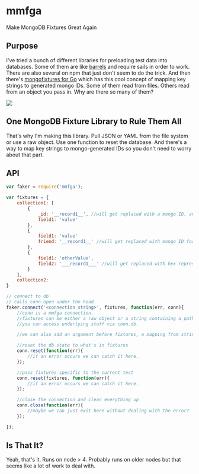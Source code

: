 # mmfga
Make MongoDB Fixtures Great Again

## Purpose
I've tried a bunch of different libraries for preloading test data into databases. Some of them are like [barrels](https://www.npmjs.com/package/barrels) and require sails in order to work. There are also several on npm that just don't seem to do the trick. And then there's [mongofixtures for Go](https://github.com/OwlyCode/mongofixtures) which has this cool concept of mapping key strings to generated mongo IDs. Some of them read from files. Others read from an object you pass in. Why are there so many of them? 

<img src="https://imgs.xkcd.com/comics/standards.png">

## One MongoDB Fixture Library to Rule Them All
That's why I'm making this library. Pull JSON or YAML from the file system or use a raw object. Use one function to reset the database. And there's a way to map key strings to mongo-generated IDs so you don't need to worry about that part. 

## API

```javascript
var faker = require('mmfga');

var fixtures = {
    collection1: [
        {
            _id: '__record1__', //will get replaced with a mongo ID, and that ID will get mapped to 'record1'
            field1: 'value'
        },
        {
            field1: 'value'
            friend: '__record1__' //will get replaced with mongo ID for record1
        },
        {
            field1: 'otherValue',
            field2: '___record1___' //will get replaced with hex representation of mongo ID for record1
        }
    ],
    collection2: 
}

// connect to db
// calls conn.open under the hood
faker.connect('<connection string>', fixtures, function(err, conn){
    //conn is a mmfga connection.
    //fixtures can be either a raw object or a string containing a path to either a json or yaml file. It can also be a path to a directory containing a mixture of yaml and json files. In that case, each file is interpreted as a collection and named after the file name. You can also pass null if you want to handle fixtures on a test-by-test basis.
    //you can access underlying stuff via conn.db.

    //we can also add an argument before fixtures, a mapping from string to string, to provide specific IDs for keys in the fixtures. For instance we could have passed {"record1":"somehexstring"}.

    //reset the db state to what's in fixtures    
    conn.reset(function(err){
        //if an error occurs we can catch it here. 
    });

    //pass fixtures specific to the current test
    conn.reset(fixtures, function(err){
        //if an error occurs we can catch it here.
    });

    //close the connection and clean everything up
    conn.close(function(err){
        //maybe we can just exit here without dealing with the error?
    }); 

});
```

## Is That It?
Yeah, that's it. Runs on node > 4. Probably runs on older nodes but that seems like a lot of work to deal with. 
